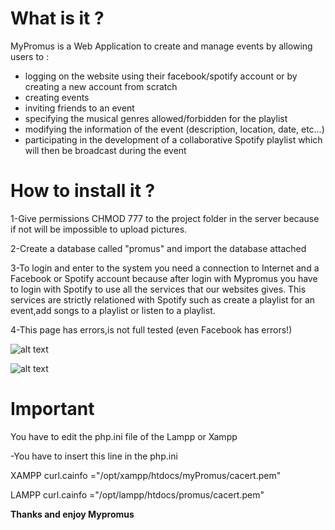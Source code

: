 # What is it ?

MyPromus is a Web Application to create and manage events by allowing users to :
* logging on the website using their facebook/spotify account or by creating a new account from scratch 
* creating events 
* inviting friends to an event 
* specifying the musical genres allowed/forbidden for the playlist
* modifying the information of the event (description, location, date, etc…)
* participating in the development of a collaborative Spotify playlist which will then be broadcast during the event

# How to install it ?

1-Give permissions CHMOD 777 to the project folder in the server because if not will be impossible to upload pictures.

2-Create a database called "promus" and import the database attached

3-To login and enter to the system you need a connection to Internet and a Facebook or Spotify account because
after login with Mypromus you have to login with Spotify to use all the services that our websites gives. This services are strictly relationed with Spotify such as create a playlist for an event,add songs to a playlist or listen to a playlist.

4-This page has errors,is not full tested (even Facebook has errors!)

![alt text](https://github.com/Wiiz83/Project-MyPromus/blob/master/image/promus1.png)

![alt text](https://github.com/Wiiz83/Project-MyPromus/blob/master/image/promus2.png)

 # Important 
 
You have to edit the php.ini file of the Lampp or Xampp

-You have to insert this line in the php.ini

XAMPP
curl.cainfo ="/opt/xampp/htdocs/myPromus/cacert.pem"

LAMPP
curl.cainfo ="/opt/lampp/htdocs/promus/cacert.pem"


**Thanks and enjoy Mypromus**

